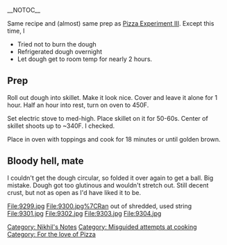 \_\_NOTOC\_\_

Same recipe and (almost) same prep as [Pizza Experiment
III](Pizza_Experiment_III "wikilink"). Except this time, I

-   Tried not to burn the dough
-   Refrigerated dough overnight
-   Let dough get to room temp for nearly 2 hours.

Prep
----

Roll out dough into skillet. Make it look nice. Cover and leave it alone
for 1 hour. Half an hour into rest, turn on oven to 450F.

Set electric stove to med-high. Place skillet on it for 50-60s. Center
of skillet shoots up to \~340F. I checked.

Place in oven with toppings and cook for 18 minutes or until golden
brown.

Bloody hell, mate
-----------------

I couldn't get the dough circular, so folded it over again to get a
ball. Big mistake. Dough got too glutinous and wouldn't stretch out.
Still decent crust, but not as open as I'd have liked it to be.

<File:9299.jpg> <File:9300.jpg%7CRan> out of shredded, used string
<File:9301.jpg> <File:9302.jpg> <File:9303.jpg> <File:9304.jpg>

[Category: Nikhil's Notes](Category:_Nikhil's_Notes "wikilink")
[Category: Misguided attempts at
cooking](Category:_Misguided_attempts_at_cooking "wikilink") [Category:
For the love of Pizza](Category:_For_the_love_of_Pizza "wikilink")
